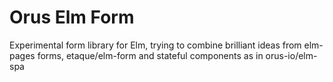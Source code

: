Orus Elm Form
=============

Experimental form library for Elm, trying to combine brilliant ideas from
elm-pages forms, etaque/elm-form and stateful components as in orus-io/elm-spa
